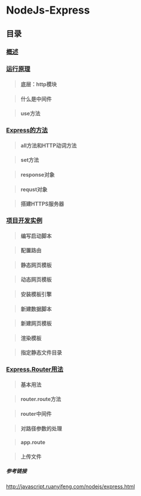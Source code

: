 # NodeJs-Express


## 目录

### [概述 ](https://github.com/moveondo/NodeJs-Express/tree/master/01)


### [运行原理](https://github.com/moveondo/NodeJs-Express/tree/master/02)

>  #### 底层：http模块

>  #### 什么是中间件

>  #### use方法

### [Express的方法](https://github.com/moveondo/NodeJs-Express/tree/master/03)

> #### all方法和HTTP动词方法

> #### set方法

> #### response对象

> #### requst对象

> #### 搭建HTTPS服务器

### [项目开发实例](https://github.com/moveondo/NodeJs-Express/tree/master/04)

> #### 编写启动脚本

> #### 配置路由

> #### 静态网页模板

> #### 动态网页模板

> #### 安装模板引擎

> #### 新建数据脚本

> #### 新建网页模板

> #### 渲染模板

> #### 指定静态文件目录

### [Express.Router用法](https://github.com/moveondo/NodeJs-Express/tree/master/05)

> #### 基本用法

> #### router.route方法

> #### router中间件

> #### 对路径参数的处理

> #### app.route

> #### 上传文件

##### 参考链接

http://javascript.ruanyifeng.com/nodejs/express.html

